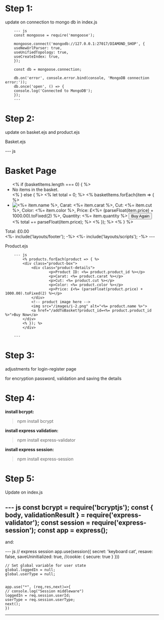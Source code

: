 # Step 1:
 update on connection to mongo db in index.js

        --- js
        const mongoose = require('mongoose');

        mongoose.connect('mongodb://127.0.0.1:27017/DIAMOND_SHOP', {
        useNewUrlParser: true,
        useUnifiedTopology: true,
        useCreateIndex: true,
        });

        const db = mongoose.connection;

        db.on('error', console.error.bind(console, 'MongoDB connection error:'));
        db.once('open', () => {
        console.log('Connected to MongoDB');
        });
        ---

# Step 2:
update on basket.ejs and product.ejs

Basket.ejs

--- js
<h1>Basket Page</h1>
    <ul id="basket-items">
        <% if (basketItems.length === 0) { %>
            <li>No items in the basket.</li>
            <% } else { %>
                <% let total = 0; %>
                <% basketItems.forEach(item => { %>
                    <li>
                        <img src="/images/i-2.png" alt="<%= item.name %>" 
                        Product ID: <%= item.product_id %>,
                        Carat: <%= item.carat %>,
                        Cut: <%= item.cut %>,
                        Color: <%= item.color %>,
                        Price: £<%= (parseFloat(item.price) + 1000.00).toFixed(2) %>,
                        Quantity: <%= item.quantity %>
                        <!-- Include a "Buy Again" button -->
                        <button onclick="buyAgain('<%= item.product_id %>')">Buy Again</button>
                    </li>
                <% total += parseFloat(item.price); %>
            <% }); %>
            <script>
                // Set the total price in the HTML using JavaScript
                document.getElementById("basket-total").textContent = "£" + (total + 1000.00).toFixed(2);
            </script>
        <% } %>
    </ul>
    <div>Total: £<span id="basket-total">0.00</span></div>
    <%- include('layouts/footer'); -%>
    <%- include('layouts/scripts'); -%>
    <script src="/js/basket.js"></script>
---

Product.ejs

        --- js
            <% products.forEach(product => { %>
            <div class="product-box">
                <div class="product-details">
                        <p>Product ID: <%= product.product_id %></p>
                        <p>Carat: <%= product.carat %></p>
                        <p>Cut: <%= product.cut %></p>
                        <p>Color: <%= product.color %></p>
                        <p>Price: £<%= (parseFloat(product.price) + 1000.00).toFixed(2) %></p>
                </div>
                <!-- product image here -->
                <img src="/images/i-2.png" alt="<%= product.name %>">
                <a href="/addToBasket?product_id=<%= product.product_id %>">Buy Now</a>
            </div>
            <% }); %>
            </div>

        ---

# Step 3:
 adjustments for login-register page

 for encryption password, validation and saving the details

 # Step 4:
 **install bcrypt:**
 >npm install bcrypt

 **install express validation:**
 >npm install express-validator

 **install express session:**
 > npm install express-session

 # Step 5:
 Update on index.js

--- js
    const bcrypt = require('bcryptjs');
    const { body, validationResult } = require('express-validator');
    const session = require('express-session');
    const app = express();
---

and:

--- js
    // express session 
    app.use(session({
    secret: 'keyboard cat',
    resave: false,
    saveUninitialized: true,
    //cookie: { secure: true }
    }))

    // Set global variable for user state
    global.loggedIn = null;
    global.userType = null;


    app.use("*", (req,res,next)=>{
    // console.log("Session middleware")
    loggedIn = req.session.userId;
    userType = req.session.userType;
    next();
    })
---